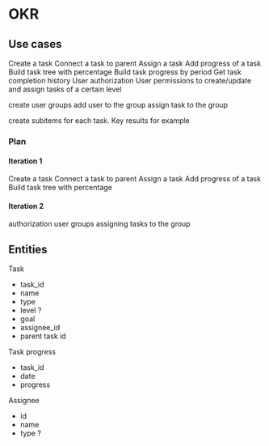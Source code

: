 # OKR

## Use cases

Create a task
Connect a task to parent
Assign a task
Add progress of a task
Build task tree with percentage
Build task progress by period
Get task completion history
User authorization
User permissions to create/update and assign tasks of a certain level 

create user groups
add user to the group
assign task to the group

create subitems for each task. Key results for example

### Plan

#### Iteration 1
Create a task
Connect a task to parent
Assign a task
Add progress of a task
Build task tree with percentage

#### Iteration 2
authorization
user groups
assigning tasks to the group

## Entities

Task
* task_id
* name
* type
* level ?
* goal
* assignee_id
* parent task id

Task progress
* task_id
* date
* progress

Assignee
* id
* name
* type ?

